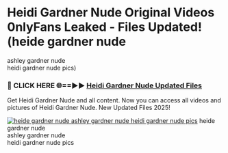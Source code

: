 # Heidi Gardner Nude Original Videos 0nlyFans Leaked - Files Updated! (heide gardner nude<br>
ashley gardner nude<br>
heidi gardner nude pics)

<h3>🔴 CLICK HERE 🌐==►► <a href="https://tinyurl.com/2p9ay9w9" rel="nofollow">Heidi Gardner Nude Updated Files</a></h3>

Get Heidi Gardner Nude and all content. Now you can access all videos and pictures of Heidi Gardner Nude. New Updated Files 2025!

[![heide gardner nude<br>
ashley gardner nude<br>
heidi gardner nude pics](https://i.imgur.com/KQgVmj3.gif)](https://tinyurl.com/2p9ay9w9)
heide gardner nude<br>
ashley gardner nude<br>
heidi gardner nude pics